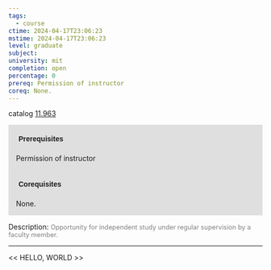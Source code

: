 ```yaml
---
tags:
  - course
ctime: 2024-04-17T23:06:23
mstime: 2024-04-17T23:06:23
level: graduate
subject: 
university: mit
completion: open
percentage: 0
prereq: Permission of instructor
coreq: None.
---
```


catalog [11.963](http://student.mit.edu/catalog/m11c.html#11.963)

<span style="display: block; padding: 15px; background-color: rgb(100, 100, 100, 0.2);"><font id="m_prereq638_0" style="display: block; font-family: Arial, sans-serif; font-weight: bold; padding: 5px">Prerequisites</font><br><span id="prereq638_0">Permission of instructor</span></span>
<span style="display: block; padding: 15px; background-color: rgb(100, 100, 100, 0.2);"><font id="m_coreq638_0" style="display: block; font-family: Arial, sans-serif; font-weight: bold; padding: 5px">Corequisites</font><br><span id="coreq638_0">None.</span></span>

<font style="">Description:</font>
<font style="color: grey; font-size: 0.8rem;">Opportunity for independent study under regular supervision by a faculty member.</font>



---

<< HELLO, WORLD >>
